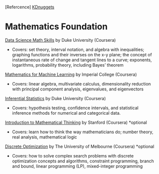 [Refercence]
[KDnuggets](https://www.kdnuggets.com/2020/05/designed-machine-learning-ai-degree.html)

# Mathematics Foundation

[Data Science Math Skills](https://www.coursera.org/learn/datasciencemathskills) by Duke University (Coursera) 

- Covers: set theory, interval notation, and algebra with inequalities; graphing functions and their inverses on the x-y plane; the concept of instantaneous rate of change and tangent lines to a curve; exponents, logarithms, probability theory, including Bayes’ theorem

[Mathematics for Machine Learning](https://www.coursera.org/specializations/mathematics-machine-learning) by Imperial College (Coursera)

- Covers: linear algebra, multivariate calculus, dimensionality reduction with principal component analysis, eigenvalues, and eigenvectors

[Inferential Statistics](https://www.coursera.org/learn/inferential-statistics-intro) by Duke University (Coursera)

- Covers: hypothesis testing, confidence intervals, and statistical inference methods for numerical and categorical data.

[Introduction to Mathematical Thinking](https://www.coursera.org/learn/mathematical-thinking) by Stanford (Coursera) *optional

- Covers: learn how to think the way mathematicians do; number theory, real analysis, mathematical logic

[Discrete Optimization](https://www.coursera.org/learn/discrete-optimization) by The University of Melbourne (Coursera) *optional

- Covers: how to solve complex search problems with discrete optimization concepts and algorithms, constraint programming, branch and bound, linear programming (LP), mixed-integer programming
